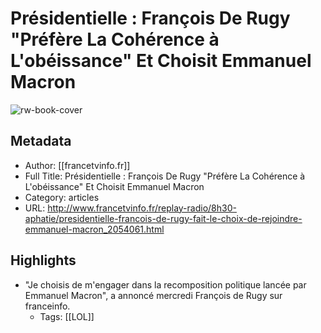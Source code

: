 # Présidentielle : François De Rugy "Préfère La Cohérence à L'obéissance" Et Choisit Emmanuel Macron

![rw-book-cover](https://readwise-assets.s3.amazonaws.com/static/images/article3.5c705a01b476.png)

## Metadata
- Author: [[francetvinfo.fr]]
- Full Title: Présidentielle : François De Rugy "Préfère La Cohérence à L'obéissance" Et Choisit Emmanuel Macron
- Category: articles
- URL: http://www.francetvinfo.fr/replay-radio/8h30-aphatie/presidentielle-francois-de-rugy-fait-le-choix-de-rejoindre-emmanuel-macron_2054061.html

## Highlights
- "Je choisis de m'engager dans la recomposition politique lancée par Emmanuel Macron", a annoncé mercredi François de Rugy sur franceinfo.
    - Tags: [[LOL]] 
